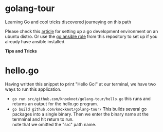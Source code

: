# golang-tour
Learning Go and cool tricks discovered journeying on this path

Please check this [article](https://medium.com/@nwoyesamuelc/a-neater-go-local-development-environment-hello-go-9ba77598f7b4) for setting up a go development environment on an ubuntu distro. Or use the [go ansible role](https://github.com/knoxknot/ansible-roles.git) from this repository to set up if you already have ansible installed.

**Tips and Tricks**


 # hello.go
Having written this snippet to print "Hello Go!" at our terminal, we have two ways to run this application.
  - ```go run src/github.com/knoxknot/golang-tour/hello.go```   this runs and returns an output for the hello.go program.
  - <code>go build github.com/knoxknot/golang-tour/</code> This builds several go packages into a single binary. Then we enter the binary name at the termninal and hit return to run.<aside> note that we omitted the "src" path name. </aside>
